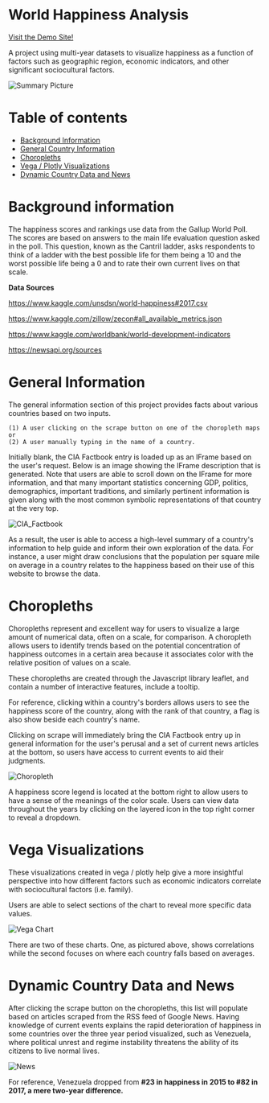 # World Happiness Analysis

[Visit the Demo Site!](https://rocky-everglades-66561.herokuapp.com/)

A project using multi-year datasets to visualize happiness as a function of factors such as geographic region, economic indicators, and other significant sociocultural factors.

![Summary Picture](https://i.imgur.com/5HJ9JzN.png)


Table of contents
=================

<!--ts-->
   * [Background Information](#Background-information)
   * [General Country Information](#General-Information)
   * [Choropleths](#Choropleths)
   * [Vega / Plotly Visualizations](#Vega-Visualizations)
   * [Dynamic Country Data and News](#Dynamic-Country-Data-and-News)

<!--te-->

# Background information
The happiness scores and rankings use data from the Gallup World Poll.
The scores are based on answers to the main life evaluation question asked in the poll.
This question, known as the Cantril ladder, asks respondents to think of a ladder with the best possible life for them being a 10 and the worst possible life being a 0 and to rate their own current lives on that scale.

**Data Sources**

https://www.kaggle.com/unsdsn/world-happiness#2017.csv

https://www.kaggle.com/zillow/zecon#all_available_metrics.json

https://www.kaggle.com/worldbank/world-development-indicators

https://newsapi.org/sources


General Information
=================
The general information section of this project provides facts about various countries based on two inputs. 

    (1) A user clicking on the scrape button on one of the choropleth maps or 
    (2) A user manually typing in the name of a country.

Initially blank, the CIA Factbook entry is loaded up as an IFrame based on the user's request. Below is an image showing the IFrame description that is generated. Note that users are able to scroll down on the IFrame for more information, and that many important statistics concerning GDP, politics, demographics, important traditions, and similarly pertinent information is given along with the most common symbolic representations of that country at the very top.

![CIA_Factbook](https://i.imgur.com/VcTU12J.png)

As a result, the user is able to access a high-level summary of a country's information to help guide and inform their own exploration of the data. For instance, a user might draw conclusions that the population per square mile on average in a country relates to the happiness based on their use of this website to browse the data.

Choropleths
=================
Choropleths represent and excellent way for users to visualize a large amount of numerical data, often on a scale, for comparison. A choropleth allows users to identify trends based on the potential concentration of happiness outcomes in a certain area because it associates color with the relative position of values on a scale.

These choropleths are created through the Javascript library leaflet, and contain a number of interactive features, include a tooltip.

For reference, clicking within a country's borders allows users to see the happiness score of the country, along with the rank of that country, a flag is also show beside each country's name.

Clicking on scrape will immediately bring the CIA Factbook entry up in general information for the user's perusal and a set of current news articles at the bottom, so users have access to current events to aid their judgments.

![Choropleth](https://i.imgur.com/ZFE73VS.png)

A happiness score legend is located at the bottom right to allow users to have a sense of the meanings of the color scale. Users can view data throughout the years by clicking on the layered icon in the top right corner to reveal a dropdown.

Vega Visualizations
=================
These visualizations created in vega / plotly help give a more insightful perspective into how different factors such as economic indicators correlate with sociocultural factors (i.e. family).

Users are able to select sections of the chart to reveal more specific data values.

![Vega Chart](https://i.imgur.com/ZU7fIwo.png)

There are two of these charts. One, as pictured above, shows correlations while the second focuses on where each country falls based on averages.

Dynamic Country Data and News
=================
After clicking the scrape button on the choropleths, this list will populate based on articles scraped from the RSS feed of Google News. Having knowledge of current events explains the rapid deterioration of happiness in some countries over the three year period visualized, such as Venezuela, where political unrest and regime instability threatens the ability of its citizens to live normal lives.

![News](https://i.imgur.com/FjclMDY.png)

For reference, Venezuela dropped from **#23 in happiness in 2015 to #82 in 2017, a mere two-year difference.**
